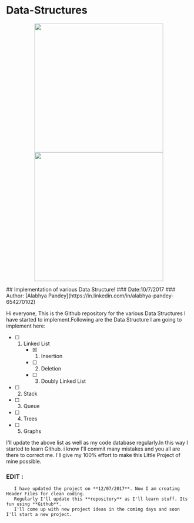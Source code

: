 # Data-Structures 
<p align="center">
  <img src="your_relative_path_here" width="350"/>
  <img src="your_relative_path_here_number_2_large_name" width="350"/>
</p>
## Implementation of various Data Structure!
### Date:10/7/2017
### Author: [Alabhya Pandey](https://in.linkedin.com/in/alabhya-pandey-654270102)

Hi everyone, This is the Github repository for the various Data Structures I have started to implement.Following are the Data Structure I am going to implement here:
- [ ] 1. Linked List
     - [x] 1. Insertion
     - [ ] 2. Deletion
     - [ ] 3. Doubly Linked List
- [ ] 2. Stack
- [ ] 3. Queue
- [ ] 4. Trees
- [ ] 5. Graphs

I'll update the above list as well as my code database regularly.In this way I started to learn Github. i know I'll commit many mistakes and you all are there to correct me. I'll give my 100% effort to make this Little Project of mine possible.

### EDIT :
       I have updated the project on **12/07/2017**. Now I am creating Header Files for clean coding. 
       Regularly I'll update this **repository** as I'll learn stuff. Its fun using **Github**. 
       I'll come up with new project ideas in the coming days and soon I'll start a new project.
       

